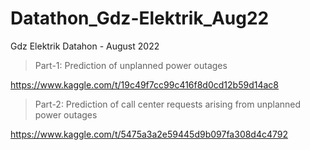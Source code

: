 # Datathon_Gdz-Elektrik_Aug22
Gdz Elektrik Datahon - August 2022

> Part-1: Prediction of unplanned power outages

https://www.kaggle.com/t/19c49f7cc99c416f8d0cd12b59d14ac8

> Part-2: Prediction of call center requests arising from unplanned power outages

https://www.kaggle.com/t/5475a3a2e59445d9b097fa308d4c4792
